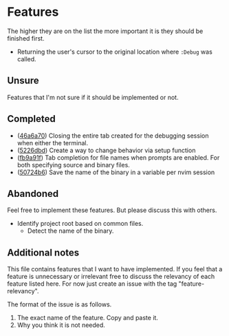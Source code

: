 # Features
The higher they are on the list the more important it is they should be finished first.
- Returning the user's cursor to the original location where `:Debug` was called.

## Unsure
Features that I'm not sure if it should be implemented or not.

## Completed
- ([46a6a70](https://github.com/AlphabetsAlphabets/gdb.nvim/commit/46a6a70c09006d79c2a1063e1a90586efa179345)) Closing the entire tab created for the debugging session when either the terminal.
- ([5226dbd](https://github.com/AlphabetsAlphabets/gdb.nvim/commit/5226dbd33f637fee7f76a6f836564b9e5c6f4fcf)) Create a way to change behavior via setup function
- ([fb9a91f](https://github.com/AlphabetsAlphabets/gdb.nvim/commit/fb9a91f6c3def3cccfd03f118989520cea792032)) Tab completion for file names when prompts are enabled. For both specifying source and binary files.
- ([50724b6](https://github.com/AlphabetsAlphabets/gdb.nvim/commit/50724b6ca0efd32695d6662fa22ea2e9f57c7e0f)) Save the name of the binary in a variable per nvim session

## Abandoned
Feel free to implement these features. But please discuss this with others.
- Identify project root based on common files.
  - Detect the name of the binary.

## Additional notes
This file contains features that I want to have implemented.
If you feel that a feature is unnecessary or irrelevant free
to discuss the relevancy of each feature listed here.
For now just create an issue with the tag "feature-relevancy".

The format of the issue is as follows.
1. The exact name of the feature. Copy and paste it.
2. Why you think it is not needed.
